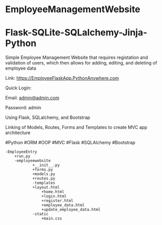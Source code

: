 # EmployeeManagementWebsite
# Flask-SQLite-SQLalchemy-Jinja-Python
Simple Employee Management Website that requires registation and validation of users, which then allows for adding, editing, and deleting of employee data

Link:  https://EmployeeFlaskApp.PythonAnywhere.com

Quick Login:

 Email: admin@admin.com

 Password: admin

Using Flask, SQLalchemy, and Bootstrap

Linking of Models, Routes, Forms and Templates to create MVC app architecture

#Python
#ORM
#OOP
#MVC
#Flask
#SQLAlchemy
#Bootstrap



	-EmployeeEntry
		+run.py
  		-employeewebsite
				+__init__.py
    			+forms.py
    			+models.py
    			+routes.py
    			-templates
				+layout.html
      				+home.html
      				+login.html
      				+register.html
      				+employee_data.html
      				+update_employee_data.html		
    			-static
      				+main.css		

